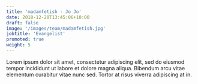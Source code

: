 ```yaml
---
title: 'madamfetish - Jo Jo'
date: 2018-12-20T13:45:06+10:00
draft: false
image: '/images/team/madamfetish.jpg'
jobtitle: 'Evangelist'
promoted: true
weight: 5
---
```


Lorem ipsum dolor sit amet, consectetur adipiscing elit, sed do eiusmod tempor incididunt ut labore et dolore magna aliqua. Bibendum arcu vitae elementum curabitur vitae nunc sed. Tortor at risus viverra adipiscing at in.
